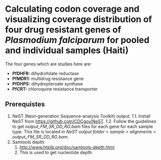 # Calculating codon coverage and visualizing coverage distribution of four drug resistant genes of _Plasmodium falciparum_ for pooled and individual samples (Haiti)

The four genes which are studies here are:
- **PfDHFR:** dihydrofolate reductase
- **PfMDR1:** multidrug resistance gene
- **PfDHPS:** dihydropteroate synthase
- **PfCRT:** chloroquine resistance transporter

## Prerequistes

1. NeST (Next-generation Sequence-analysis Toolkit) output:
	1.1. Install NeST from https://github.com/CDCgov/NeST.
	1.2. Follow the guidelines to get _output_FM_SR_DD_RG.bam_ files for each gene for each sample type. This file is located in _NeST output folder > sample > alignments > output_FM_SR_DD_RG.bam_.
2. Samtools depth:
	1. http://www.htslib.org/doc/samtools-depth.html
	2. This is used to get nucleotide depth.
